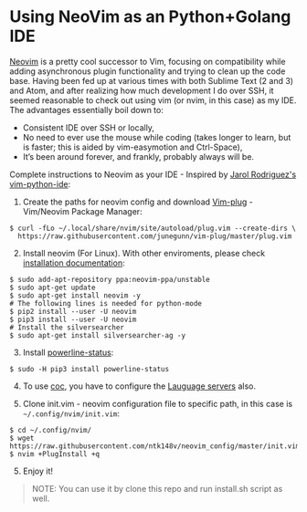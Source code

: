 # Using NeoVim as an Python+Golang IDE

[Neovim](https://neovim.io/) is a pretty cool successor to Vim, focusing on compatibility while adding asynchronous plugin functionality and trying to clean up the code base. Having been fed up at various times with both Sublime Text (2 and 3) and Atom, and after realizing how much development I do over SSH, it seemed reasonable to check out using vim (or nvim, in this case) as my IDE. The advantages essentially boil down to:

  - Consistent IDE over SSH or locally,
  - No need to ever use the mouse while coding (takes longer to learn, but is faster; this is aided by vim-easymotion and Ctrl-Space),
  - It’s been around forever, and frankly, probably always will be.

Complete instructions to Neovim as your IDE - Inspired by [Jarol Rodriguez's vim-python-ide](https://github.com/jarolrod/vim-python-ide):

1. Create the paths for neovim config and download [Vim-plug](https://github.com/junegunn/vim-plug) - Vim/Neovim Package Manager:

  ```
  $ curl -fLo ~/.local/share/nvim/site/autoload/plug.vim --create-dirs \
    https://raw.githubusercontent.com/junegunn/vim-plug/master/plug.vim
  ```

2. Install neovim (For Linux). With other enviroments, please check [installation documentation](https://github.com/neovim/neovim/wiki/Installing-Neovim):
  
  ```
  $ sudo add-apt-repository ppa:neovim-ppa/unstable
  $ sudo apt-get update
  $ sudo apt-get install neovim -y
  # The following lines is needed for python-mode
  $ pip2 install --user -U neovim
  $ pip3 install --user -U neovim
  # Install the silversearcher
  $ sudo apt-get install silversearcher-ag -y
  ```

3. Install [powerline-status](https://powerline.readthedocs.io/en/latest/installation.html):

  ```
  $ sudo -H pip3 install powerline-status
  ```

4. To use [coc](https://github.com/neoclide/coc.nvim), you have to configure the [Lauguage servers](https://github.com/neoclide/coc.nvim/wiki/Language-servers) also. 

5. Clone init.vim - neovim configuration file to specific path, in this case is `~/.config/nvim/init.vim`:

  ```
  $ cd ~/.config/nvim/
  $ wget https://raw.githubusercontent.com/ntk148v/neovim_config/master/init.vim
  $ nvim +PlugInstall +q
  ```

5. Enjoy it!


> NOTE: You can use it by clone this repo and run install.sh script as well.
